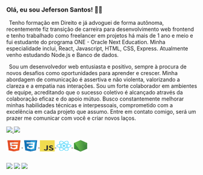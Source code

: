 ### Olá, eu sou Jeferson Santos! 🧑‍💻

&ensp;Tenho formação em Direito e já advoguei de forma autônoma, recentemente fiz transição de carreira para desenvolvimento web frontend e tenho trabalhado como freelancer em projetos há mais de 1 ano e meio e fui estudante do programa ONE - Oracle Next Education. Minha especialidade inclui, React, Javascript, HTML, CSS, Express. Atualmente venho estudando Node.js e Banco de dados.

&ensp;Sou um desenvolvedor web entusiasta e positivo, sempre à procura de novos desafios como oportunidades para aprender e crescer. Minha abordagem de comunicação é assertiva e não violenta, valorizando a clareza e a empatia nas interações. Sou um forte colaborador em ambientes de equipe, acreditando que o sucesso coletivo é alcançado através da colaboração eficaz e do apoio mútuo. Busco constantemente melhorar minhas habilidades técnicas e interpessoais, comprometido com a excelência em cada projeto que assumo. Entre em contato comigo, será um prazer me comunicar com você e criar novos laços.
<!--
Here are some ideas to get you started:

- 🔭 I’m currently working on ...
- 🌱 I’m currently learning ...
- 👯 I’m looking to collaborate on ...
- 🤔 I’m looking for help with ...
- 💬 Ask me about ...
- 📫 How to reach me: ...
- 😄 Pronouns: ...
- ⚡ Fun fact: ...
-->
<div>
  <a href="https://github.com/jefersonssant">
    <img height="180px" src="https://github-readme-stats.vercel.app/api?username=jefersonssant&show_icons=true&theme=dracula&include_all_comits=true&count_private=true"/>
    <img height="180px" src="https://github-readme-stats.vercel.app/api/top-langs/?username=jefersonssant&layout=compact&langs_count=16&theme=dracula"/>
</div>
<div style="display: inline_block"><br>
  <img align="center" alt="Jef-HTML" height="30" width="40" src="https://raw.githubusercontent.com/devicons/devicon/master/icons/html5/html5-original.svg">
  <img align="center" alt="Jef-CSS" height="30" width="40" src="https://raw.githubusercontent.com/devicons/devicon/master/icons/css3/css3-original.svg">
  <img align="center" alt="Jef-JavaScript" height="30" width="40" src="https://raw.githubusercontent.com/devicons/devicon/master/icons/javascript/javascript-original.svg">
  <img align="center" alt="Jef-React" height="30" width="40" src="https://raw.githubusercontent.com/devicons/devicon/master/icons/react/react-original.svg">
  <img align="center" alt="Jef-Node.js" height="30" width="40" src="https://raw.githubusercontent.com/devicons/devicon/master/icons/nodejs/nodejs-original.svg">
</div>
    
##
<a href="https://www.linkedin.com/in/jeferson-santos-devfe/" target="_blank"><img src="https://img.shields.io/badge/-LinkedIn-%230077B5?style=for-the-badge&logo=linkedin&logoColor=white" target="_blank"></a>
<a href="https://instagram.com/jefssant" target="_blank"><img src="https://img.shields.io/badge/-Instagram-282A36?style=for-the-badge&logo=instagram&logoColor=white" target="_blank"></a>
<a href="mailto:devjefs@gmail.com"><img src="https://img.shields.io/badge/-Gmail-%23333?style=for-the-badge&logo=gmail&logoColor=white" target="_blank"></a>
